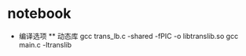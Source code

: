 # notebook
* 编译选项
** 动态库
   gcc trans_lb.c -shared -fPIC -o libtranslib.so
   gcc main.c -ltranslib
